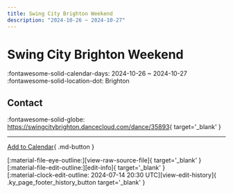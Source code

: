 ```yaml
---
title: Swing City Brighton Weekend
description: "2024-10-26 ~ 2024-10-27"
---
```


# Swing City Brighton Weekend 

:fontawesome-solid-calendar-days: 2024-10-26 ~ 2024-10-27  
:fontawesome-solid-location-dot: Brighton  

## Contact

:fontawesome-solid-globe: <https://swingcitybrighton.dancecloud.com/dance/35893>{ target='_blank' }  

---

[Add to Calendar](https://swing.news/ics/en/2024/en_GB/swing-city-brighton-weekend-2024.ics){ .md-button }

<div class="ky_page_footer" markdown>
<div class="ky_page_footer_trailing" markdown="span">
[:material-file-eye-outline:][view-raw-source-file]{ target='_blank' }
[:material-file-edit-outline:][edit-info]{ target='_blank' }
</div>
<div class="ky_page_footer_leading" markdown="span">
[:material-clock-edit-outline: 2024-07-14 20:30 UTC][view-edit-history]{ .ky_page_footer_history_button target='_blank' }
</div>
</div>

[view-raw-source-file]: https://github.com/swingdance/events/blob/main/2024/en_GB/swing-city-brighton-weekend-2024.json "View Raw Source File"
[edit-info]: https://github.com/swingdance/events/issues/new?assignees=&labels=update+event&projects=&template=03-update_entity.yml&title=%5B2024%2Fen_GB%5D%20Swing%20City%20Brighton%20Weekend&region=en_GB&year=2024&id=swing-city-brighton-weekend-2024&name=Swing%20City%20Brighton%20Weekend&org_id= "Edit Info"

[view-edit-history]: https://github.com/swingdance/events/commits/main/2024/en_GB/swing-city-brighton-weekend-2024.json "View Edit History"
